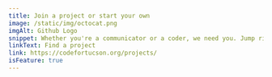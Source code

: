 ```yaml
---
title: Join a project or start your own
image: /static/img/octocat.png
imgAlt: Github Logo
snippet: Whether you're a communicator or a coder, we need you. Jump right in!
linkText: Find a project
link: https://codefortucson.org/projects/
isFeature: true
---
```

